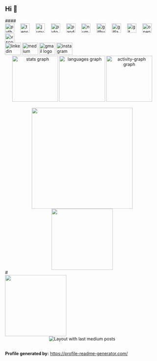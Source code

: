 <h2 align="left">Hi 👋</h2>
####
<div align="left">
  <img src="https://cdn.jsdelivr.net/gh/devicons/devicon/icons/python/python-original.svg" height="30" alt="python logo" />
  <img width="12" />
  <img src="https://cdn.jsdelivr.net/gh/devicons/devicon/icons/tensorflow/tensorflow-original.svg" height="30" alt="tensorflow logo" />
  <img width="12" />
  <img src="https://cdn.jsdelivr.net/gh/devicons/devicon/icons/jupyter/jupyter-original.svg" height="30" alt="jupyter logo" />
  <img width="12" />
  <img src="https://cdn.jsdelivr.net/gh/devicons/devicon/icons/pytorch/pytorch-original.svg" height="30" alt="pytorch logo" />
  <img width="12" />
  <img src="https://cdn.jsdelivr.net/gh/devicons/devicon/icons/pandas/pandas-original.svg" height="30" alt="pandas logo" />
  <img width="12" />
  <img src="https://cdn.jsdelivr.net/gh/devicons/devicon/icons/numpy/numpy-original.svg" height="30" alt="numpy logo" />
  <img width="12" />
  <img src="https://cdn.jsdelivr.net/gh/devicons/devicon/icons/github/github-original.svg" height="30" alt="github logo" />
  <img width="12" />
  <img src="https://cdn.jsdelivr.net/gh/devicons/devicon/icons/gitlab/gitlab-original.svg" height="30" alt="gitlab logo" />
  <img width="12" />
  <img src="https://cdn.jsdelivr.net/gh/devicons/devicon/icons/git/git-original.svg" height="30" alt="git logo" />
  <img width="12" />
  <img src="https://cdn.jsdelivr.net/gh/devicons/devicon/icons/opencv/opencv-original.svg" height="30" alt="opencv logo" />
  <img width="12" />
  <img src="https://cdn.jsdelivr.net/gh/devicons/devicon/icons/vscode/vscode-original.svg" height="30" alt="vscode logo" />
</div>

<div align="left">
  <img src="https://raw.githubusercontent.com/maurodesouza/profile-readme-generator/master/src/assets/icons/social/linkedin/default.svg" width="52" height="40" alt="linkedin logo" />
  <img src="https://raw.githubusercontent.com/maurodesouza/profile-readme-generator/master/src/assets/icons/social/medium/default.svg" width="52" height="40" alt="medium logo" />
  <img src="https://raw.githubusercontent.com/maurodesouza/profile-readme-generator/master/src/assets/icons/social/gmail/default.svg" width="52" height="40" alt="gmail logo" />
  <img src="https://raw.githubusercontent.com/maurodesouza/profile-readme-generator/master/src/assets/icons/social/instagram/default.svg" width="52" height="40" alt="instagram logo" />
</div>

<div align="center">
  <img src="https://github-readme-stats.vercel.app/api?username=Muthumanickam1521&hide_title=false&hide_rank=false&show_icons=true&include_all_commits=true&count_private=true&disable_animations=false&theme=dracula&locale=en&hide_border=false" height="150" alt="stats graph" />
  <img src="https://github-readme-stats.vercel.app/api/top-langs?username=Muthumanickam1521&locale=en&hide_title=true&layout=compact&card_width=320&langs_count=5&theme=midnight-purple&hide_border=true" height="150" alt="languages graph" />
  <img src="https://github-readme-activity-graph.vercel.app/graph?username=Muthumanickam1521&theme=github-dark-dimmed" height="150" alt="activity-graph graph" />
</div>

<br clear="both" />

<div align="center">
  <img height="330" src="https://analyticsindiamag.com/wp-content/uploads/2022/01/ezgif.com-gif-maker-17.gif" />
</div>

<div align="center">
  <img height="200" src="https://i0.wp.com/soclightprep.com/wp-content/uploads/2023/04/securityr-soc-3.gif?fit=800%2C600&ssl=1" />
</div>
#
<br clear="both" />

<img align="left" height="200" src="https://bair.berkeley.edu/static/blog/end_to_end/pr2_classifier.gif" />

<br clear="both" />

<div align="center">
  <img src="https://github-read-medium-git-main.pahlevikun.vercel.app/latest?limit=2&username=pearlrubymv" alt="Layout with last medium posts" />
</div>

<br clear="both" />

**Profile generated by:** https://profile-readme-generator.com/
